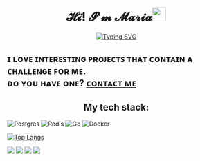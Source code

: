 <h1 align="center">𝓗𝓲! 𝓘'𝓶 𝓜𝓪𝓻𝓲𝓪<img src="https://github.com/blackcater/blackcater/raw/main/images/Hi.gif" height="32"/></h1>

<div class="typing" align="center">
 <a href="https://git.io/typing-svg"><img src="https://readme-typing-svg.demolab.com?font=Fira+Code&pause=1000&center=true&random=false&width=435&lines=Backend+Go+Developer" alt="Typing SVG" /></a>
</div>

<h2>ɪ ʟᴏᴠᴇ ɪɴᴛᴇʀᴇꜱᴛɪɴɢ ᴘʀᴏᴊᴇᴄᴛꜱ ᴛʜᴀᴛ ᴄᴏɴᴛᴀɪɴ ᴀ ᴄʜᴀʟʟᴇɴɢᴇ ꜰᴏʀ ᴍᴇ. <br>
  ᴅᴏ ʏᴏᴜ ʜᴀᴠᴇ ᴏɴᴇ? <a href="https://t.me/iloveprogramming">ᴄᴏɴᴛᴀᴄᴛ ᴍᴇ </a></h2>

  <h2 align="center">My tech stack: </h2>

![Postgres](https://img.shields.io/badge/postgres-%23316192.svg?style=for-the-badge&logo=postgresql&logoColor=white)
![Redis](https://img.shields.io/badge/redis-%23DD0031.svg?style=for-the-badge&logo=redis&logoColor=white)
![Go](https://img.shields.io/badge/go-%2300ADD8.svg?style=for-the-badge&logo=go&logoColor=white)
![Docker](https://img.shields.io/badge/docker-%230db7ed.svg?style=for-the-badge&logo=docker&logoColor=white)

[![Top Langs](https://github-readme-stats.vercel.app/api/top-langs/?username=Pizhlo)](https://github.com/anuraghazra/github-readme-stats)

![](http://github-profile-summary-cards.vercel.app/api/cards/profile-details?username=Pizhlo&theme=2077)
![](http://github-profile-summary-cards.vercel.app/api/cards/repos-per-language?username=Pizhlo&theme=2077)
![](http://github-profile-summary-cards.vercel.app/api/cards/most-commit-language?username=Pizhlo&theme=2077)
![](http://github-profile-summary-cards.vercel.app/api/cards/productive-time?username=Pizhlo&theme=2077&utcOffset=3)

